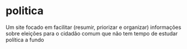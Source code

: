 # politica
Um site focado em facilitar (resumir, priorizar e organizar) informações sobre eleições para o cidadão comum que não tem tempo de estudar política a fundo
